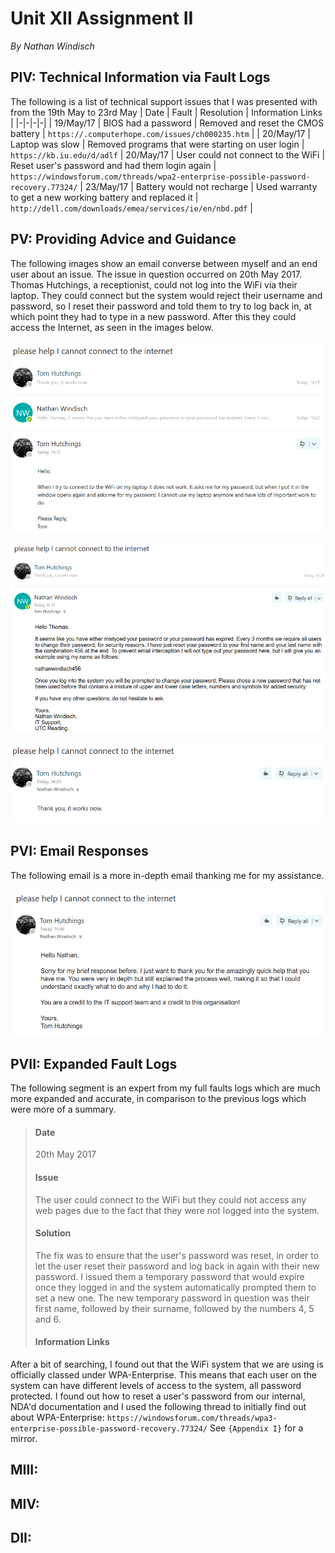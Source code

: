 # Unit XII Assignment II
*By Nathan Windisch*

## PIV: Technical Information via Fault Logs
The following is a list of technical support issues that I was presented with from the 19th May to 23rd May
| Date | Fault | Resolution | Information Links |
|-|-|-|-|
| 19/May/17 | BIOS had a password | Removed and reset the CMOS battery | `https://.computerhope.com/issues/ch000235.htm` |
| 20/May/17 | Laptop was slow | Removed programs that were starting on user login | `https://kb.iu.edu/d/adlf`
| 20/May/17 | User could not connect to the WiFi | Reset user's password and had them login again | `https://windowsforum.com/threads/wpa2-enterprise-possible-password-recovery.77324/`
| 23/May/17 | Battery would not recharge | Used warranty to get a new working battery and replaced it | `http://dell.com/downloads/emea/services/ie/en/nbd.pdf` |

<div style="page-break-after: always;"></div>

## PV: Providing Advice and Guidance
The following images show an email converse between myself and an end user about an issue. The issue in question occurred on 20th May 2017. Thomas Hutchings, a receptionist, could not log into the WiFi via their laptop. They could connect but the system would reject their username and password, so I reset their password and told them to try to log back in, at which point they had to type in a new password. After this they could access the Internet, as seen in the images below.

![initial email](email1.png)

![my response](email2.png)

![their response](email3.png)

<div style="page-break-after: always;"></div>

## PVI: Email Responses
The following email is a more in-depth email thanking me for my assistance.

![better response](email4.png)

<div style="page-break-after: always;"></div>

## PVII: Expanded Fault Logs
The following segment is an expert from my full faults logs which are much more expanded and accurate, in comparison to the previous logs which were more of a summary.

> #### Date
> 20th May 2017
> #### Issue
> The user could connect to the WiFi but they could not access any web pages due to the fact that they were not logged into the system.
> #### Solution
> The fix was to ensure that the user's password was reset, in order to let the user reset their password and log back in again with their new password. I issued them a temporary password that would expire once they logged in and the system automatically prompted them to set a new one. The new temporary password in question was their first name, followed by their surname, followed by the numbers 4, 5 and 6.
> #### Information Links
After a bit of searching, I found out that the WiFi system that we are using is officially classed under WPA-Enterprise. This means that each user on the system can have different levels of access to the system, all password protected. I found out how to reset a user's password from our internal, NDA'd documentation and I used the following thread to initially find out about WPA-Enterprise: `https://windowsforum.com/threads/wpa3-enterprise-possible-password-recovery.77324/` See `{Appendix I}` for a mirror.

<div style="page-break-after: always;"></div>

## MIII: 

<div style="page-break-after: always;"></div>

## MIV:

<div style="page-break-after: always;"></div>

## DII: 
